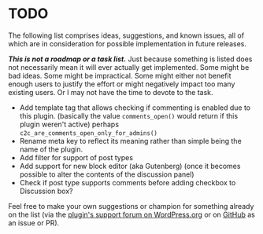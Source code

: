 # TODO

The following list comprises ideas, suggestions, and known issues, all of which are in consideration for possible implementation in future releases.

***This is not a roadmap or a task list.*** Just because something is listed does not necessarily mean it will ever actually get implemented. Some might be bad ideas. Some might be impractical. Some might either not benefit enough users to justify the effort or might negatively impact too many existing users. Or I may not have the time to devote to the task.

* Add template tag that allows checking if commenting is enabled due to this plugin. (basically the value `comments_open()` would return if this plugin weren't active) perhaps `c2c_are_comments_open_only_for_admins()`
* Rename meta key to reflect its meaning rather than simple being the name of the plugin.
* Add filter for support of post types
* Add support for new block editor (aka Gutenberg) (once it becomes possible to alter the contents of the discussion panel)
* Check if post type supports comments before adding checkbox to Discussion box?


Feel free to make your own suggestions or champion for something already on the list (via the [plugin's support forum on WordPress.org](https://wordpress.org/support/plugin/always-allow-admin-comments/) or on [GitHub](https://github.com/coffee2code/always-allow-admin-comments/) as an issue or PR).